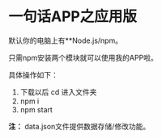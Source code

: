 # 一句话APP之应用版

默认你的电脑上有**Node.js/npm。

只需npm安装两个模块就可以使用我的APP啦。

具体操作如下：

1. 下载以后 cd 进入文件夹
1. npm i
1. npm start

**注：**
data.json文件提供数据存储/修改功能。